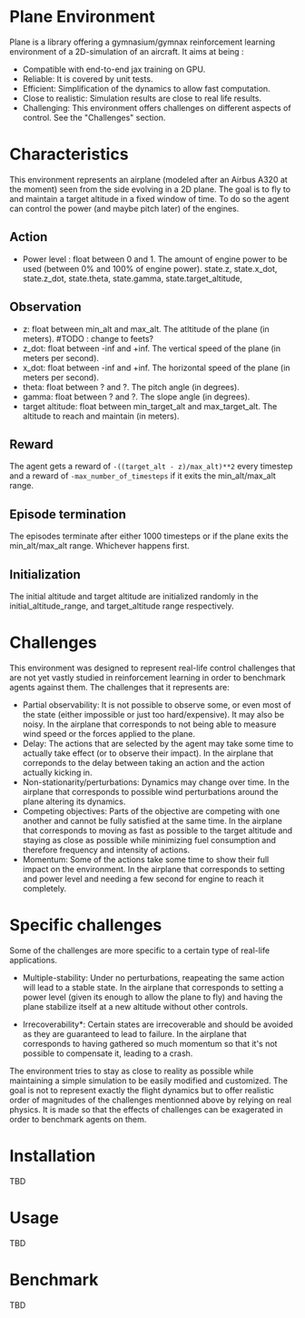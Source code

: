 # Plane Environment
Plane is a library offering a gymnasium/gymnax reinforcement learning environment of a 2D-simulation of an aircraft. It aims at being :
- Compatible with end-to-end jax training on GPU.
- Reliable: It is covered by unit tests.
- Efficient: Simplification of the dynamics to allow fast computation.
- Close to realistic: Simulation results are close to real life results.
- Challenging: This environment offers challenges on different aspects of control. See the "Challenges" section.

# Characteristics

This environment represents an airplane (modeled after an Airbus A320 at the moment) seen from the side evolving in a 2D plane. The goal is to fly to and maintain a target altitude in a fixed window of time. To do so the agent can control the power (and maybe pitch later) of the engines. 

## Action
- Power level : float between 0 and 1. The amount of engine power to be used (between 0% and 100% of engine power).
state.z,
                state.x_dot,
                state.z_dot,
                state.theta,
                state.gamma,
                state.target_altitude,
## Observation
- z: float between min_alt and max_alt. The atltitude of the plane (in meters). #TODO : change to feets?
- z_dot: float between -inf and +inf. The vertical speed of the plane (in meters per second).
- x_dot: float between -inf and +inf. The horizontal speed of the plane (in meters per second).
- theta: float between ? and ?. The pitch angle (in degrees).
- gamma: float between ? and ?. The slope angle (in degrees).
- target altitude: float between min_target_alt and max_target_alt. The altitude to reach and maintain (in meters).

## Reward
The agent gets a reward of `-((target_alt - z)/max_alt)**2` every timestep and a reward of `-max_number_of_timesteps` if it exits the min_alt/max_alt range.

## Episode termination
The episodes terminate after either 1000 timesteps or if the plane exits the min_alt/max_alt range. Whichever happens first. 

## Initialization
The initial altitude and target altitude are initialized randomly in the initial_altitude_range, and target_altitude range respectively.

# Challenges
This environment was designed to represent real-life control challenges that are not yet vastly studied in reinforcement learning in order to benchmark agents against them. The challenges that it represents are:

- Partial observability: It is not possible to observe some, or even most of the state (either impossible or just too hard/expensive). It may also be noisy. In the airplane that corresponds to not being able to measure wind speed or the forces applied to the plane.
- Delay: The actions that are selected by the agent may take some time to actually take effect (or to observe their impact). In the airplane that correponds to the delay between taking an action and the action actually kicking in.
- Non-stationarity/perturbations: Dynamics may change over time. In the airplane that corresponds to possible wind perturbations around the plane altering its dynamics.
- Competing objectives: Parts of the objective are competing with one another and cannot be fully satisfied at the same time. In the airplane that corresponds to moving as fast as possible to the target altitude and staying as close as possible while minimizing fuel consumption and therefore frequency and intensity of actions.
- Momentum: Some of the actions take some time to show their full impact on the environment. In the airplane that corresponds to setting and power level and needing a few second for engine to reach it completely. 

# Specific challenges
Some of the challenges are more specific to a certain type of real-life applications.

- Multiple-stability: Under no perturbations, reapeating the same action will lead to a stable state. In the airplane that corresponds to setting a power level (given its enough to allow the plane to fly) and having the plane stabilize itself at a new altitude without other controls.

- Irrecoverability*: Certain states are irrecoverable and should be avoided as they are guaranteed to lead to failure. In the airplane that corresponds to having gathered so much momentum so that it's not possible to compensate it, leading to a crash.

The environment tries to stay as close to reality as possible while maintaining a simple simulation to be easily modified and customized. The goal is not to represent exactly the flight dynamics but to offer realistic order of magnitudes of the challenges mentionned above by relying on real physics. It is made so that the effects of challenges can be exagerated in order to benchmark agents on them.

# Installation

TBD

# Usage

TBD

# Benchmark
TBD